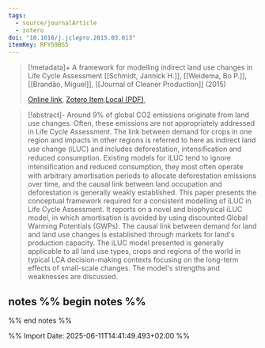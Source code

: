 ```yaml
---
tags:
  - source/journalArticle
  - zotero
doi: "10.1016/j.jclepro.2015.03.013"
itemKey: RFY59BS5
---
```

>[!metadata]+
> A framework for modelling indirect land use changes in Life Cycle Assessment
> [[Schmidt, Jannick H.]], [[Weidema, Bo P.]], [[Brandão, Miguel]], 
> [[Journal of Cleaner Production]] (2015)
> 
> [Online link](https://linkinghub.elsevier.com/retrieve/pii/S0959652615002309), [Zotero Item](zotero://select/library/items/RFY59BS5),[Local (PDF)](file://C:/Users/aburg/Documents/references/zotero/storage/Q2MD89J2/Schmidt2015_frameworkmodelling.pdf), 


>[!abstract]-
>Around 9% of global CO2 emissions originate from land use changes. Often, these emissions are not appropriately addressed in Life Cycle Assessment. The link between demand for crops in one region and impacts in other regions is referred to here as indirect land use change (iLUC) and includes deforestation, intensiﬁcation and reduced consumption. Existing models for iLUC tend to ignore intensiﬁcation and reduced consumption, they most often operate with arbitrary amortisation periods to allocate deforestation emissions over time, and the causal link between land occupation and deforestation is generally weakly established. This paper presents the conceptual framework required for a consistent modelling of iLUC in Life Cycle Assessment. It reports on a novel and biophysical iLUC model, in which amortisation is avoided by using discounted Global Warming Potentials (GWPs). The causal link between demand for land and land use changes is established through markets for land's production capacity. The iLUC model presented is generally applicable to all land use types, crops and regions of the world in typical LCA decision-making contexts focusing on the long-term effects of small-scale changes. The model's strengths and weaknesses are discussed.

## notes %% begin notes %%

%% end notes %%

%% Import Date: 2025-06-11T14:41:49.493+02:00 %%
